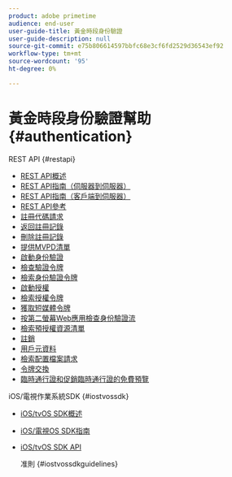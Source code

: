 ```yaml
---
product: adobe primetime
audience: end-user
user-guide-title: 黃金時段身份驗證
user-guide-description: null
source-git-commit: e75b806614597bbfc68e3cf6fd2529d36543ef92
workflow-type: tm+mt
source-wordcount: '95'
ht-degree: 0%

---
```



# 黃金時段身份驗證幫助 {#authentication}

REST API {#restapi}

- [REST API概述](/help/authentication/rest-api-overview.md)
- [REST API指南（伺服器到伺服器）](/help/authentication/rest-api-cookbook-servertoserver.md)
- [REST API指南（客戶端到伺服器）](/help/authentication/rest-api-cookbook-clienttoserver.md)
- [REST API參考](/help/authentication/rest-api-reference.md)
- [註冊代碼請求](/help/authentication/registration-code-request.md)
- [返回註冊記錄](/help/authentication/return-registration-record.md)
- [刪除註冊記錄](/help/authentication/delete-registration-record.md)
- [提供MVPD清單](/help/authentication/provide-mvpd-list.md)
- [啟動身份驗證](/help/authentication/initiate-authentication.md)
- [檢查驗證令牌](/help/authentication/check-authentication-token.md)
- [檢索身份驗證令牌](/help/authentication/retrieve-authentication-token.md)
- [啟動授權](/help/authentication/initiate-authorization.md)
- [檢索授權令牌](/help/authentication/retrieve-authorization-token.md)
- [獲取短媒體令牌](/help/authentication/obtain-short-media-token.md)
- [按第二螢幕Web應用檢查身份驗證流](/help/authentication/check-authentication-flow-by-second-screen-web-app.md)
- [檢索預授權資源清單](/help/authentication/retrieve-list-of-preauthorized-resources.md)
- [註銷](/help/authentication/logout.md)
- [用戶元資料](/help/authentication/user-metadata.md)
- [檢索配置檔案請求](/help/authentication/retrieve-profilerequest.md)
- [令牌交換](/help/authentication/token-exchange.md)
- [臨時通行證和促銷臨時通行證的免費預覽](/help/authentication/free-preview-for-temp-pass-and-promotional-temp-pass.md)

iOS/電視作業系統SDK {#iostvossdk}

- [iOS/tvOS SDK概述](/help/authentication/iostvos-sdk-overview.md)
- [iOS/電視OS SDK指南](/help/authentication/iostvos-sdk-cookbook.md)
- [iOS/tvOS SDK API](/help/authentication/iostvos-sdk-api-reference.md)

   准則 {#iostvossdkguidelines}


